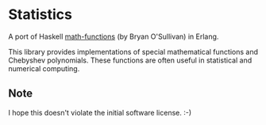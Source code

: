 Statistics
==========

A port of Haskell [math-functions](https://github.com/bos/math-function)
(by Bryan O'Sullivan) in Erlang.

This library provides implementations of special mathematical functions and
Chebyshev polynomials. These functions are often useful in statistical and
numerical computing.

Note
----
I hope this doesn't violate the initial software license. :-)
